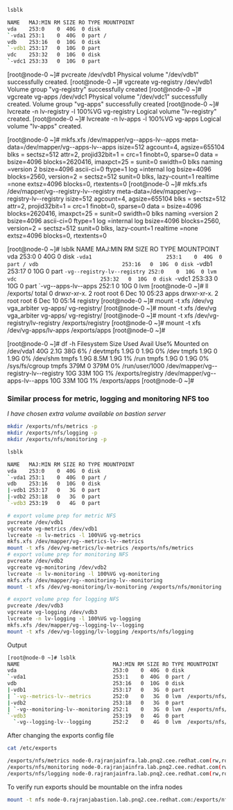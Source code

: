 ```sh
lsblk
```
```sh
NAME   MAJ:MIN RM SIZE RO TYPE MOUNTPOINT
vda    253:0    0  40G  0 disk
`-vda1 253:1    0  40G  0 part /
vdb    253:16   0  10G  0 disk
`-vdb1 253:17   0  10G  0 part
vdc    253:32   0  10G  0 disk
`-vdc1 253:33   0  10G  0 part
```

[root@node-0 ~]# pvcreate /dev/vdb1
  Physical volume "/dev/vdb1" successfully created.
[root@node-0 ~]# vgcreate vg-registry /dev/vdb1
  Volume group "vg-registry" successfully created
[root@node-0 ~]# vgcreate vg-apps /dev/vdc1
  Physical volume "/dev/vdc1" successfully created.
  Volume group "vg-apps" successfully created
[root@node-0 ~]# lvcreate -n lv-registry -l 100%VG vg-registry
  Logical volume "lv-registry" created.
[root@node-0 ~]# lvcreate -n lv-apps -l 100%VG vg-apps
  Logical volume "lv-apps" created.

[root@node-0 ~]# mkfs.xfs /dev/mapper/vg--apps-lv--apps
meta-data=/dev/mapper/vg--apps-lv--apps isize=512    agcount=4, agsize=655104 blks
         =                       sectsz=512   attr=2, projid32bit=1
         =                       crc=1        finobt=0, sparse=0
data     =                       bsize=4096   blocks=2620416, imaxpct=25
         =                       sunit=0      swidth=0 blks
naming   =version 2              bsize=4096   ascii-ci=0 ftype=1
log      =internal log           bsize=4096   blocks=2560, version=2
         =                       sectsz=512   sunit=0 blks, lazy-count=1
realtime =none                   extsz=4096   blocks=0, rtextents=0
[root@node-0 ~]# mkfs.xfs /dev/mapper/vg--registry-lv--registry
meta-data=/dev/mapper/vg--registry-lv--registry isize=512    agcount=4, agsize=655104 blks
         =                       sectsz=512   attr=2, projid32bit=1
         =                       crc=1        finobt=0, sparse=0
data     =                       bsize=4096   blocks=2620416, imaxpct=25
         =                       sunit=0      swidth=0 blks
naming   =version 2              bsize=4096   ascii-ci=0 ftype=1
log      =internal log           bsize=4096   blocks=2560, version=2
         =                       sectsz=512   sunit=0 blks, lazy-count=1
realtime =none                   extsz=4096   blocks=0, rtextents=0


[root@node-0 ~]# lsblk
NAME                          MAJ:MIN RM SIZE RO TYPE MOUNTPOINT
vda                           253:0    0  40G  0 disk
`-vda1                        253:1    0  40G  0 part /
vdb                           253:16   0  10G  0 disk
`-vdb1                        253:17   0  10G  0 part
  `-vg--registry-lv--registry 252:0    0  10G  0 lvm
vdc                           253:32   0  10G  0 disk
`-vdc1                        253:33   0  10G  0 part
  `-vg--apps-lv--apps         252:1    0  10G  0 lvm
[root@node-0 ~]# ll /exports/
total 0
drwxr-xr-x. 2 root root 6 Dec 10 05:23 apps
drwxr-xr-x. 2 root root 6 Dec 10 05:14 registry
[root@node-0 ~]# mount -t xfs /dev/vg
vga_arbiter  vg-apps/     vg-registry/
[root@node-0 ~]# mount -t xfs /dev/vg
vga_arbiter  vg-apps/     vg-registry/
[root@node-0 ~]# mount -t xfs /dev/vg-registry/lv-registry /exports/registry
[root@node-0 ~]# mount -t xfs /dev/vg-apps/lv-apps /exports/apps
[root@node-0 ~]#


[root@node-0 ~]# df -h
Filesystem                             Size  Used Avail Use% Mounted on
/dev/vda1                               40G  2.1G   38G   6% /
devtmpfs                               1.9G     0  1.9G   0% /dev
tmpfs                                  1.9G     0  1.9G   0% /dev/shm
tmpfs                                  1.9G  8.5M  1.9G   1% /run
tmpfs                                  1.9G     0  1.9G   0% /sys/fs/cgroup
tmpfs                                  379M     0  379M   0% /run/user/1000
/dev/mapper/vg--registry-lv--registry   10G   33M   10G   1% /exports/registry
/dev/mapper/vg--apps-lv--apps           10G   33M   10G   1% /exports/apps
[root@node-0 ~]#


### Similar process for metric, logging and monitoring NFS too
*I have chosen extra volume available on bastion server*
```sh
mkdir /exports/nfs/metrics -p
mkdir /exports/nfs/logging -p
mkdir /exports/nfs/monitoring -p
```

```sh
lsblk
```

```sh
NAME   MAJ:MIN RM SIZE RO TYPE MOUNTPOINT
vda    253:0    0  40G  0 disk
`-vda1 253:1    0  40G  0 part /
vdb    253:16   0  10G  0 disk
|-vdb1 253:17   0   3G  0 part
|-vdb2 253:18   0   3G  0 part
`-vdb3 253:19   0   4G  0 part
```

```sh
# export volume prep for metric NFS
pvcreate /dev/vdb1
vgcreate vg-metrics /dev/vdb1
lvcreate -n lv-metrics -l 100%VG vg-metrics
mkfs.xfs /dev/mapper/vg--metrics-lv--metrics
mount -t xfs /dev/vg-metrics/lv-metrics /exports/nfs/metrics
# export volume prep for monitoring NFS
pvcreate /dev/vdb2
vgcreate vg-monitoring /dev/vdb2
lvcreate -n lv-monitoring -l 100%VG vg-monitoring
mkfs.xfs /dev/mapper/vg--monitoring-lv--monitoring
mount -t xfs /dev/vg-monitoring/lv-monitoring /exports/nfs/monitoring

# export volume prep for logging NFS
pvcreate /dev/vdb3
vgcreate vg-logging /dev/vdb3
lvcreate -n lv-logging -l 100%VG vg-logging
mkfs.xfs /dev/mapper/vg--logging-lv--logging
mount -t xfs /dev/vg-logging/lv-logging /exports/nfs/logging
```
Output

```sh
[root@node-0 ~]# lsblk
NAME                              MAJ:MIN RM SIZE RO TYPE MOUNTPOINT
vda                               253:0    0  40G  0 disk
`-vda1                            253:1    0  40G  0 part /
vdb                               253:16   0  10G  0 disk
|-vdb1                            253:17   0   3G  0 part
| `-vg--metrics-lv--metrics       252:0    0   3G  0 lvm  /exports/nfs/metrics
|-vdb2                            253:18   0   3G  0 part
| `-vg--monitoring-lv--monitoring 252:1    0   3G  0 lvm  /exports/nfs/monitoring
`-vdb3                            253:19   0   4G  0 part
  `-vg--logging-lv--logging       252:2    0   4G  0 lvm  /exports/nfs/logging
```
After changing the exports config file
```sh
cat /etc/exports
```
```sh
/exports/nfs/metrics node-0.rajranjainfra.lab.pnq2.cee.redhat.com(rw,root_squash) node-1.rajranjainfra.lab.pnq2.cee.redhat.com(rw,no_root_squash) node-2.rajranjainfra.lab.pnq2.cee.redhat.com(rw,root_squash)
/exports/nfs/monitoring node-0.rajranjainfra.lab.pnq2.cee.redhat.com(rw,root_squash) node-1.rajranjainfra.lab.pnq2.cee.redhat.com(rw,no_root_squash) node-2.rajranjainfra.lab.pnq2.cee.redhat.com(rw,root_squash)
/exports/nfs/logging node-0.rajranjainfra.lab.pnq2.cee.redhat.com(rw,root_squash) node-1.rajranjainfra.lab.pnq2.cee.redhat.com(rw,no_root_squash) node-2.rajranjainfra.lab.pnq2.cee.redhat.com(rw,root_squash)
```
To verify run exports should be mountable on the infra nodes
```sh
mount -t nfs node-0.rajranjabastion.lab.pnq2.cee.redhat.com:/exports/nfs/metrics /mnt/metrics
```
